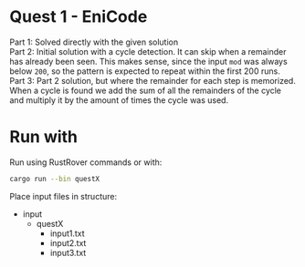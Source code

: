 # Quest 1 - EniCode
Part 1: Solved directly with the given solution  
Part 2: Initial solution with a cycle detection. It can skip when a remainder has already been seen. This makes sense, since the input `mod` was always below `200`, so the pattern is expected to repeat within the first 200 runs.  
Part 3: Part 2 solution, but where the remainder for each step is memorized. When a cycle is found we add the sum of all the remainders of the cycle and multiply it by the amount of times the cycle was used.

# Run with

Run using RustRover commands or with:
```bash
cargo run --bin questX
```
Place input files in structure:
- input
  - questX
    - input1.txt
    - input2.txt
    - input3.txt